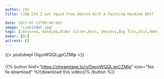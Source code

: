 ```yaml
---
author: j91
title: CJOB-134 I Got Squid From Behind With A Fainting Handjob BEST

date: 2023-07-21T00:00:00Z
image: "cjob134pl.jpg"
tags: [Censored, Handjob,Older Sister,Best, Omnibus,Big Tits,Slut,4HR+,Male Squirting	]
maker: [Bi]
actress: []
---
```



{{< youtubepl OqyoWQQLgpCZMlp >}}
###

{{% button href="https://streamtape.to/v/OqyoWQQLgpCZMlp" icon="fas fa-download" %}}download this video{{% /button %}}

